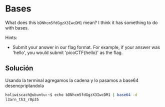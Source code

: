 # Bases
What does this `bDNhcm5fdGgzX3IwcDM1` mean? I think it has something to do with bases.

Hints:
- Submit your answer in our flag format. For example, if your answer was 'hello', you would submit 'picoCTF{hello}' as the flag.

## Solución
Usando la terminal agregamos la cadena y lo pasamos a base64 desencpriptandola
``` bash
holiwiscach@ubuntu:~$ echo bDNhcm5fdGgzX3IwcDM1 | base64 -d
l3arn_th3_r0p35
```